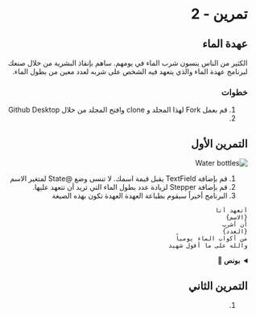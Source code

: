 
<div dir="rtl">

#  تمرين - 2
## عهدة الماء
الكثير من الناس ينسون شرب الماء في يومهم. ساهم بإنقاذ البشرية من خلال صنعك لبرنامج عهدة الماء والذي يتعهد فيه الشخص على شربه لعدد معين من بطول الماء.
### خطوات 
1. قم بعمل Fork لهذا المجلد و clone وافتح المجلد من خلال Github Desktop 
2. 



## التمرين الأول
![Water bottles ](https://user-images.githubusercontent.com/8784343/102672812-f1abaf00-41a2-11eb-96c4-afc48017b25b.gif)
1. قم بإضافة TextField يقبل قيمة اسمك. لا تنسى وضع @State لمتغير الاسم
2. قم بإضافة Stepper لزيادة عدد بطول الماء التي تريد أن تتعهد عليها.
3. البرنامج أخيراً سيقوم بطباعة العهدة 
العهدة تكون بهذه الصيغة 
```
أتعهد أنا 
{الاسم}
أن أشرب 
{العدد}
من أكواب الماء يومياً
والله على ما أقول شهيد
```

<details>
  <summary>
    <strong>بونص 🎁</strong>
  </summary>
  <pre>
- قم بتعطيل التصليح التلقائي spell check للكيبورد 
- استعمل خط أنيق يلوق مع الخلفية
- أضف موسيقى هاري بوتر بالخلفية ⚡️👓
</pre>
</details>

## التمرين الثاني
1. 



<div dir="ltr">
  
</div>


</div>
